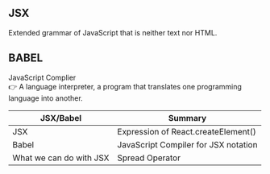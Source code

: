 ## JSX
Extended grammar of JavaScript that is neither text nor HTML.

## BABEL

JavaScript Complier <br/>
👉 A language interpreter, a program that translates one programming language into another.


| JSX/Babel               | Summary                              |
| ----------------------- | ------------------------------------ |
| JSX                     | Expression of React.createElement()  |
| Babel                   | JavaScript Compiler for JSX notation |
| What we can do with JSX | Spread Operator                      |
